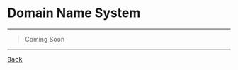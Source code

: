 <h1 title= "Contains Website Domain corresponding IP address"
> Domain Name System </h1>

---

> Coming Soon

---

[<kbd> Back </kbd>](./../readme.md)

